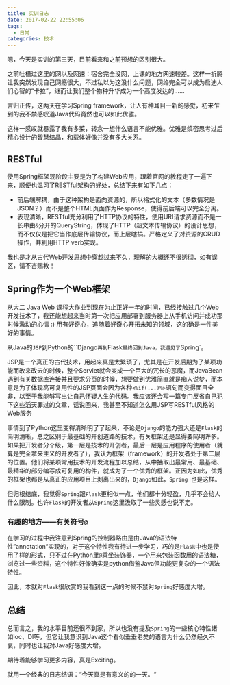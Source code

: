 ```yaml
---
title: 实训日志
date: 2017-02-22 22:55:06
tags:
  - 日常
categories: 技术
---
```


嗯，今天是实训的第三天，目前看来和之前预想的区别很大。

之前吐槽过这里的网以及网速：宿舍完全没网，上课的地方网速较差。这样一折腾让我突然发现自己网瘾很大，不过私以为这没什么问题，网络完全可以成为启迪人们心智的“卡拉”，继而让我们整个物种升华成为一个高度发达的……

言归正传，这两天在学习Spring framework，让人有种耳目一新的感觉，初来乍到的我不禁感叹道Java代码竟然也可以如此优雅。

<!--more-->

这样一感叹就暴露了我有多菜，转念一想什么语言不能优雅。优雅是缜密思考过后精心设计的智慧结晶，和载体好像并没有多大关系。

## RESTful

使用Spring框架现阶段主要是为了构建Web应用，跟着官网的教程走了一遍下来，顺便也温习了RESTful架构的好处，总结下来有如下几点：

+ 前后端解耦，由于这种架构是面向资源的，所以格式化的文本（多数情况是JSON？）而不是整个HTML页面作为Response，使得前后端可以完全分离。
+ 表现清晰，RESTful充分利用了HTTP协议的特性，使用URI请求资源而不是一长串由`&`分开的QueryString，体现了HTTP（超文本传输协议）的设计思想，而不仅仅是把它当作底层传输协议，而上层瞎搞。严格定义了对资源的CRUD操作，并利用HTTP verb实现。

我也是才从古代Web开发思想中穿越过来不久，理解的大概还不很透彻，如有误区，请不吝赐教！

## Spring作为一个Web框架

从大二 Java Web 课程大作业到现在为止正好一年的时间，已经接触过几个Web开发技术了，我还能想起来当时第一次把应用部署到服务器上从手机访问并成功那时候激动的心情 :) 用有好奇心，追随着好奇心开拓未知的领域，这的确是一件美好的事情。

从Java的`JSP`到Python的``Django`再到`Flask`最终回到Java，我遇见了`Spring`。

JSP是一个真正的古代技术，用起来真是太繁琐了，尤其是在开发后期为了某项功能而改来改去的时候，整个Servlet就会变成一个巨大的冗长的恶魔，而JavaBean遇到有关数据库连接并且要求分页的时候，想要做到优雅简直就是痴人说梦，而本意是为了体现高可复用性的JSP页面会因为各种`<%if(...)%>`语句而变得面目全非，以至于我能够写出[让自己怀疑人生的代码](./迷之代码.md)。我应该还会写一篇专门反省自己犯下这些滔天罪过的文章，话说回来，我甚至不知道怎么用JSP写RESTful风格的Web服务

事情到了Python这里变得清晰明了了起来，不论是`Django`的能力强大还是`Flask`的简明清晰，总之区别于最基础的开创道路的技术，有关框架还是显得要简明许多。如果把开发者分个级，第一层是技术的开创者，最后一层是应用程序的使用者（就算是完全拿来主义的开发者了），我认为框架（framework）的开发者处于第二层的位置。他们将某项常用技术的开发流程加以总结，从中抽取出最常用、最基础、最精华的部分编写成可复用的构件，就成为了一个优秀的框架。正因为如此，优秀的框架也都是从真正的应用项目上剥离出来的，`Django`如此，`Spring	`也是这样。

但归根结底，我觉得`Spring`跟`Flask`更相似一点，他们都十分轻盈，几乎不会给人什么限制。也许`Flask`的开发者从`Spring`这里汲取了一些灵感也说不定。

### 有趣的地方——有关符号`@`

在学习的过程中我注意到Spring的控制器路由是由Java的语法特性”annotation“实现的，对于这个特性我有待进一步学习，巧的是`Flask`中也是使用了样的形式，只不过在Python里`@`乘坐装饰器，一个用来包装函数用的语法糖，浏览过一些资料，这个特性好像确实是python借鉴Java但功能更复杂的一个语法特性。

因此，本就对`Flask`很欣赏的我看到这一点的时候不禁对`Spring`好感度大增。

## 总结

总而言之，我的水平目前还很不到家，所以也没有提及`Spring`的一些核心特性诸如Ioc、DI等，但它让我意识到Java这个看似垂垂老矣的语言为什么仍然经久不衰，同时也让我对Java好感度大增。

期待着能够学习更多内容，真是Exciting。

就用一个经典的日志结语：“今天真是有意义的的一天。“